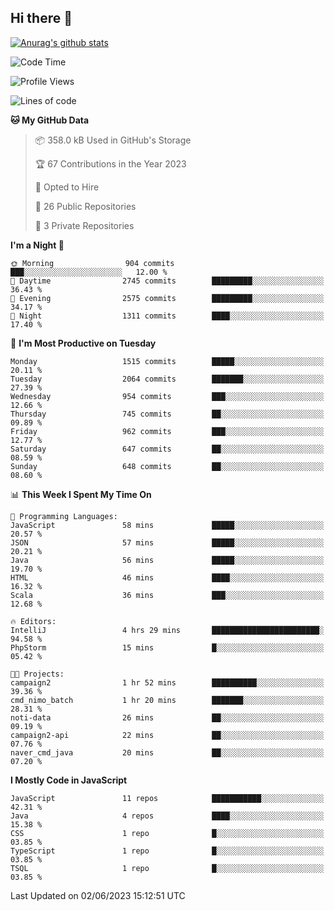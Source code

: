 ## Hi there 👋

[![Anurag's github stats](https://github-readme-stats.vercel.app/api?username=Songwonseok)](https://github.com/anuraghazra/github-readme-stats)



<!--START_SECTION:waka-->
![Code Time](http://img.shields.io/badge/Code%20Time-2%2C266%20hrs%2042%20mins-blue)

![Profile Views](http://img.shields.io/badge/Profile%20Views-0-blue)

![Lines of code](https://img.shields.io/badge/From%20Hello%20World%20I%27ve%20Written-35.0%20million%20lines%20of%20code-blue)

**🐱 My GitHub Data** 

> 📦 358.0 kB Used in GitHub's Storage 
 > 
> 🏆 67 Contributions in the Year 2023
 > 
> 💼 Opted to Hire
 > 
> 📜 26 Public Repositories 
 > 
> 🔑 3 Private Repositories 
 > 
**I'm a Night 🦉** 

```text
🌞 Morning                904 commits         ███░░░░░░░░░░░░░░░░░░░░░░   12.00 % 
🌆 Daytime                2745 commits        █████████░░░░░░░░░░░░░░░░   36.43 % 
🌃 Evening                2575 commits        █████████░░░░░░░░░░░░░░░░   34.17 % 
🌙 Night                  1311 commits        ████░░░░░░░░░░░░░░░░░░░░░   17.40 % 
```
📅 **I'm Most Productive on Tuesday** 

```text
Monday                   1515 commits        █████░░░░░░░░░░░░░░░░░░░░   20.11 % 
Tuesday                  2064 commits        ███████░░░░░░░░░░░░░░░░░░   27.39 % 
Wednesday                954 commits         ███░░░░░░░░░░░░░░░░░░░░░░   12.66 % 
Thursday                 745 commits         ██░░░░░░░░░░░░░░░░░░░░░░░   09.89 % 
Friday                   962 commits         ███░░░░░░░░░░░░░░░░░░░░░░   12.77 % 
Saturday                 647 commits         ██░░░░░░░░░░░░░░░░░░░░░░░   08.59 % 
Sunday                   648 commits         ██░░░░░░░░░░░░░░░░░░░░░░░   08.60 % 
```


📊 **This Week I Spent My Time On** 

```text
💬 Programming Languages: 
JavaScript               58 mins             █████░░░░░░░░░░░░░░░░░░░░   20.57 % 
JSON                     57 mins             █████░░░░░░░░░░░░░░░░░░░░   20.21 % 
Java                     56 mins             █████░░░░░░░░░░░░░░░░░░░░   19.70 % 
HTML                     46 mins             ████░░░░░░░░░░░░░░░░░░░░░   16.32 % 
Scala                    36 mins             ███░░░░░░░░░░░░░░░░░░░░░░   12.68 % 

🔥 Editors: 
IntelliJ                 4 hrs 29 mins       ████████████████████████░   94.58 % 
PhpStorm                 15 mins             █░░░░░░░░░░░░░░░░░░░░░░░░   05.42 % 

🐱‍💻 Projects: 
campaign2                1 hr 52 mins        ██████████░░░░░░░░░░░░░░░   39.36 % 
cmd_nimo_batch           1 hr 20 mins        ███████░░░░░░░░░░░░░░░░░░   28.31 % 
noti-data                26 mins             ██░░░░░░░░░░░░░░░░░░░░░░░   09.19 % 
campaign2-api            22 mins             ██░░░░░░░░░░░░░░░░░░░░░░░   07.76 % 
naver_cmd_java           20 mins             ██░░░░░░░░░░░░░░░░░░░░░░░   07.20 % 
```

**I Mostly Code in JavaScript** 

```text
JavaScript               11 repos            ███████████░░░░░░░░░░░░░░   42.31 % 
Java                     4 repos             ████░░░░░░░░░░░░░░░░░░░░░   15.38 % 
CSS                      1 repo              █░░░░░░░░░░░░░░░░░░░░░░░░   03.85 % 
TypeScript               1 repo              █░░░░░░░░░░░░░░░░░░░░░░░░   03.85 % 
TSQL                     1 repo              █░░░░░░░░░░░░░░░░░░░░░░░░   03.85 % 
```




 Last Updated on 02/06/2023 15:12:51 UTC
<!--END_SECTION:waka-->
